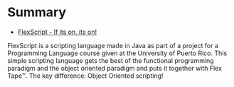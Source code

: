 # Summary

- [FlexScript - If its on, its on!](./chapter_1.md)

FlexScript is a scripting language made in Java as part of a project for a Programming Language course given at the University of Puerto Rico. This simple scripting language gets the best of the functional programming paradigm and the object oriented paradigm and puts it together with Flex Tape™.  The key difference: Object Oriented scripting!


